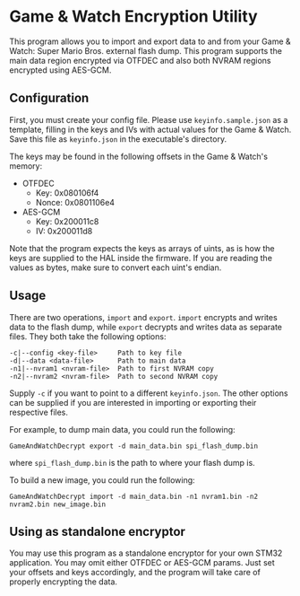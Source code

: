Game & Watch Encryption Utility
===============================

This program allows you to import and export data to and from your Game & Watch:
Super Mario Bros. external flash dump. This program supports the main data
region encrypted via OTFDEC and also both NVRAM regions encrypted using
AES-GCM.

Configuration
-------------

First, you must create your config file. Please use `keyinfo.sample.json` as
a template, filling in the keys and IVs with actual values for the Game & Watch.
Save this file as `keyinfo.json` in the executable's directory.

The keys may be found in the following offsets in the Game & Watch's memory:
- OTFDEC
  - Key: 0x080106f4
  - Nonce: 0x0801106e4
- AES-GCM
  - Key: 0x200011c8
  - IV: 0x200011d8

Note that the program expects the keys as arrays of uints, as is how the keys
are supplied to the HAL inside the firmware. If you are reading the values
as bytes, make sure to convert each uint's endian.

Usage
-----

There are two operations, `import` and `export`. `import` encrypts and writes
data to the flash dump, while `export` decrypts and writes data as separate
files. They both take the following options:

```
-c|--config <key-file>     Path to key file
-d|--data <data-file>      Path to main data
-n1|--nvram1 <nvram-file>  Path to first NVRAM copy
-n2|--nvram2 <nvram-file>  Path to second NVRAM copy
```

Supply `-c` if you want to point to a different `keyinfo.json`. The other
options can be supplied if you are interested in importing or exporting their
respective files.

For example, to dump main data, you could run the following:
```
GameAndWatchDecrypt export -d main_data.bin spi_flash_dump.bin
```
where `spi_flash_dump.bin` is the path to where your flash dump is.

To build a new image, you could run the following:
```
GameAndWatchDecrypt import -d main_data.bin -n1 nvram1.bin -n2 nvram2.bin new_image.bin
```

Using as standalone encryptor
-----------------------------

You may use this program as a standalone encryptor for your own STM32
application. You may omit either OTFDEC or AES-GCM params. Just set your offsets
and keys accordingly, and the program will take care of properly encrypting the
data.
